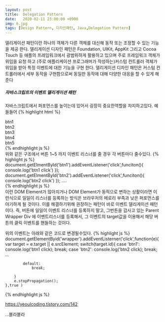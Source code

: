 ```yaml
---
layout: post
title:  Delegation Pattern
date:   2020-02-11 23:00:00 +0900
img: 6.jpg
tags: [Design Pattern, 디자인패턴, Java,Delegation Pattern]
---
```

델리게이션 패턴이란 하나의 객체가 다른 객체를 대신해 동작 또는 조정할 수 있는 기능을 제공 한다. 델리게이션 디자인 패턴은 Foundation, UIKit, AppKit 그리고 Cocoa Touch 등 애플의 프레임워크에서 광범위하게 활용하고 있으며 주로 프레임워크 객체가 위임을 요청 하고 (주로 애플리케이션 프로그래머가 작성하는)커스텀 컨트롤러 객체가 위임을 받아 특정 이벤트에 대한 기능을 구현 한다. 델리게이션 디자인 패턴은 커스텀 컨트롤러에서 세부 동작을 구현함으로써 동일한 동작에 대해 다양한 대응을 할 수 있게 해준다


##### 자바스크립트의 이벤트 델리게이션 패턴
자바스크립트에서 퍼포먼스를 높이는데 있어서 굉장히 중요한역할을 차지하고있다.
예들들어
{% highlight html %}
    <div id="wapper">
        <div id="btn1"> btn1 </div>
        <div id="btn2"> btn2 </div>
        <div id="btn3"> btn3 </div>
        <div id="btn4"> btn4 </div>
        <div id="btn5"> btn5 </div>
    </div>
{% endhighlight js %}    
위와 같은 구조에서 버튼 1~5 까지 이벤트 리스너를 줄 경우 각 버튼마다 줄수있다.
{% highlight js %}
    document.getElmentById('btn1').addEventListener('click',funciton(){
        console.log('btn1 click')
    });
    document.getElmentById('btn2').addEventListener('click',funciton(){
        console.log('btn2 click')
    });
    ....    
{% endhighlight js %}    
이런 DOM Element가 많아지거나 DOM Element가 동적으로 변하는 상활이라면 이런식으로 일일이 리스너를 등록하는 방식은 브라우저의 메로리 부족과 낮은 퍼포먼스를 야기하게 될 것이다. 
이를 해결하기위해 권장하는 패턴이 바로 이벤트 델리게이션 패턴이다.
즉, 버튼에 일일이 이벤트 리스너를 등록하지 말고, 그번튼을 감사고 있는 Parent Wrapper Div 에 이벤트리스너를 등록해서, 그 이벤트의 target값을 이용해서 해당 버튼의 클릭 이벤트를 핸들하는 것이다.

위의 이벤트는 아래와 같은 코드로 변경될수있다.
{% highlight js %}
    document.getElementByid('wrapper').addEventListerner('click',function(e){
        var target = e.target || e.srcElement;
        switch(target.id){
            case 'btn1':
                console.log('btn1 click);
                break;
            case 'btn2':
                console.log('btn2 click);
                break;
            ...

            default:
                break;
        
        }
        e.stopPropagation();
    },true )
{% endhighlight js %}    








https://yeoulcoding.tistory.com/142

...블라블라



